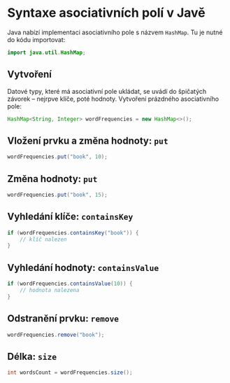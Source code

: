 # Syntaxe asociativních polí v Javě

Java nabízí implementaci asociativního pole s názvem `HashMap`. Tu je nutné do kódu importovat:

```java
import java.util.HashMap;
```

## Vytvoření

Datové typy, které má asociativní pole ukládat, se uvádí do špičatých závorek – nejrpve klíče, poté hodnoty. Vytvoření prázdného asociativního pole:

```java
HashMap<String, Integer> wordFrequencies = new HashMap<>();
```

## Vložení prvku a změna hodnoty: `put`

```java
wordFrequencies.put("book", 10);
```

## Změna hodnoty: `put`

```java
wordFrequencies.put("book", 15);
```

## Vyhledání klíče: `containsKey`

```java
if (wordFrequencies.containsKey("book")) {
    // klíč nalezen
}
```

## Vyhledání hodnoty: `containsValue`

```java
if (wordFrequencies.containsValue(10)) {
    // hodnota nalezena
}
```

## Odstranění prvku: `remove`

```java
wordFrequencies.remove("book");
```

## Délka: `size`

```java
int wordsCount = wordFrequencies.size();
```
